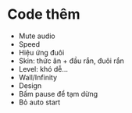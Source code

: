 # Code thêm
- Mute audio
- Speed
- Hiệu ứng đuôi
- Skin: thức ăn + đầu rắn, đuôi rắn
- Level: khó dễ...
- Wall/Infinity
- Design
- Bấm pause để tạm dừng
- Bỏ auto start
